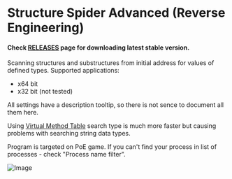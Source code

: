 # Structure Spider Advanced (Reverse Engineering)

#### Check [RELEASES](https://github.com/Stridemann/StructureSpiderAdvanced/releases) page for downloading latest stable version.

Scanning structures and substructures from initial address for values of defined types.
Supported applications:
- x64 bit
- x32 bit (not tested)

All settings have a description tooltip, so there is not sence to document all them here.

Using [Virtual Method Table](https://en.wikipedia.org/wiki/Virtual_method_table) search type is much more faster but causing problems with searching string data types.

Program is targeted on PoE game. If you can't find your process in list of processes  - check "Process name filter".

![Image](https://raw.githubusercontent.com/Stridemann/StructureSpiderAdvanced/master/Screenshot.png)
